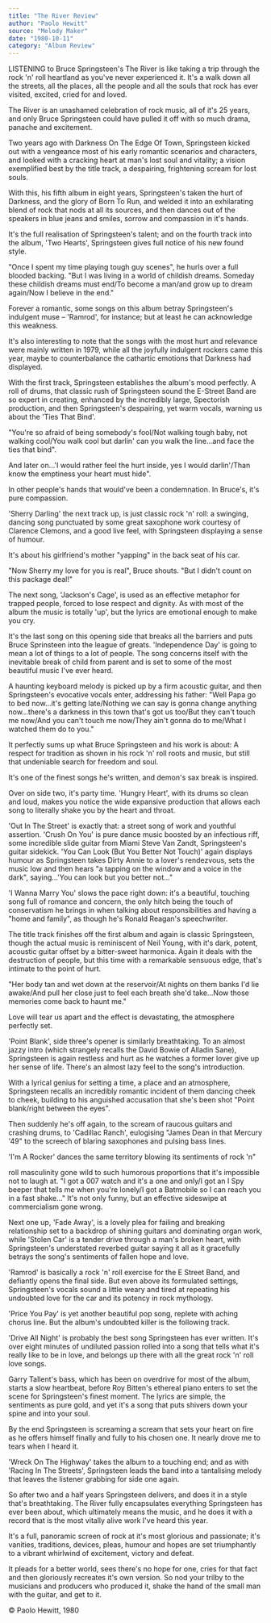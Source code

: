 ```yaml
---
title: "The River Review"
author: "Paolo Hewitt"
source: "Melody Maker"
date: "1980-10-11"
category: "Album Review"
---
```


LISTENING to Bruce Springsteen's The River is like taking a trip through the rock 'n' roll heartland as you've never experienced it. It's a walk down all the streets, all the places, all the people and all the souls that rock has ever visited, excited, cried for and loved.

The River is an unashamed celebration of rock music, all of it's 25 years, and only Bruce Springsteen could have pulled it off with so much drama, panache and excitement.

Two years ago with Darkness On The Edge Of Town, Springsteen kicked out with a vengeance most of his early romantic scenarios and characters, and looked with a cracking heart at man's lost soul and vitality; a vision exemplified best by the title track, a despairing, frightening scream for lost souls.

With this, his fifth album in eight years, Springsteen's taken the hurt of Darkness, and the glory of Born To Run, and welded it into an exhilarating blend of rock that nods at all its sources, and then dances out of the speakers in blue jeans and smiles, sorrow and compassion in it's hands.

It's the full realisation of Springsteen's talent; and on the fourth track into the album, 'Two Hearts', Springsteen gives full notice of his new found style.

"Once I spent my time playing tough guy scenes", he hurls over a full blooded backing. "But I was living in a world of childish dreams. Someday these childish dreams must end/To become a man/and grow up to dream again/Now I believe in the end."

Forever a romantic, some songs on this album betray Springsteen's indulgent muse – 'Ramrod', for instance; but at least he can acknowledge this weakness.

It's also interesting to note that the songs with the most hurt and relevance were mainly written in 1979, while all the joyfully indulgent rockers came this year, maybe to counterbalance the cathartic emotions that Darkness had displayed.

With the first track, Springsteen establishes the album's mood perfectly. A roll of drums, that classic rush of Springsteen sound the E-Street Band are so expert in creating, enhanced by the incredibly large, Spectorish production, and then Springsteen's despairing, yet warm vocals, warning us about the 'Ties That Bind'.

"You're so afraid of being somebody's fool/Not walking tough baby, not walking cool/You walk cool but darlin' can you walk the line...and face the ties that bind".

And later on...'I would rather feel the hurt inside, yes I would darlin'/Than know the emptiness your heart must hide".

In other people's hands that would've been a condemnation. In Bruce's, it's pure compassion.

'Sherry Darling' the next track up, is just classic rock 'n' roll: a swinging, dancing song punctuated by some great saxophone work courtesy of Clarence Clemons, and a good live feel, with Springsteen displaying a sense of humour.

It's about his girlfriend's mother "yapping" in the back seat of his car.

"Now Sherry my love for you is real", Bruce shouts. "But I didn't count on this package deal!"

The next song, 'Jackson's Cage', is used as an effective metaphor for trapped people, forced to lose respect and dignity. As with most of the album the music is totally 'up', but the lyrics are emotional enough to make you cry.

It's the last song on this opening side that breaks all the barriers and puts Bruce Sprinsteen into the league of greats. 'Independence Day' is going to mean a lot of things to a lot of people. The song concerns itself with the inevitable break of child from parent and is set to some of the most beautiful music I've ever heard.

A haunting keyboard melody is picked up by a firm acoustic guitar, and then Springsteen's evocative vocals enter, addressing his father: "Well Papa go to bed now...it's getting late/Nothing we can say is gonna change anything now...there's a darkness in this town that's got us too/But they can't touch me now/And you can't touch me now/They ain't gonna do to me/What I watched them do to you."

It perfectly sums up what Bruce Springsteen and his work is about: A respect for tradition as shown in his rock 'n' roll roots and music, but still that undeniable search for freedom and soul.

It's one of the finest songs he's written, and demon's sax break is inspired.

Over on side two, it's party time. 'Hungry Heart', with its drums so clean and loud, makes you notice the wide expansive production that allows each song to literally shake you by the heart and throat.

'Out In The Street' is exactly that: a street song of work and youthful assertion. 'Crush On You' is pure dance music boosted by an infectious riff, some incredible slide guitar from Miami Steve Van Zandt, Springsteen's guitar sidekick. 'You Can Look (But You Better Not Touch)' again displays humour as Springsteen takes Dirty Annie to a lover's rendezvous, sets the music low and then hears "a tapping on the window and a voice in the dark", saying...'You can look but you better not..."

'I Wanna Marry You' slows the pace right down: it's a beautiful, touching song full of romance and concern, the only hitch being the touch of conservatism he brings in when talking about responsibilities and having a "home and family", as though he's Ronald Reagan's speechwriter.

The title track finishes off the first album and again is classic Springsteen, though the actual music is reminiscent of Neil Young, with it's dark, potent, acoustic guitar offset by a bitter-sweet harmonica. Again it deals with the destruction of people, but this time with a remarkable sensuous edge, that's intimate to the point of hurt.

"Her body tan and wet down at the reservoir/At nights on them banks I'd lie awake/And pull her close just to feel each breath she'd take...Now those memories come back to haunt me."

Love will tear us apart and the effect is devastating, the atmosphere perfectly set.

'Point Blank', side three's opener is similarly breathtaking. To an almost jazzy intro (which strangely recalls the David Bowie of Alladin Sane), Springsteen is again restless and hurt as he watches a former lover give up her sense of life. There's an almost lazy feel to the song's introduction.

With a lyrical genius for setting a time, a place and an atmosphere, Springsteen recalls an incredibly romantic incident of them dancing cheek to cheek, building to his anguished accusation that she's been shot "Point blank/right between the eyes".

Then suddenly he's off again, to the scream of raucous guitars and crashing drums, to 'Cadillac Ranch', eulogising "James Dean in that Mercury '49" to the screech of blaring saxophones and pulsing bass lines.

'I'm A Rocker' dances the same territory blowing its sentiments of rock 'n"

roll masculinity gone wild to such humorous proportions that it's impossible not to laugh at. "I got a 007 watch and it's a one and only/I got an I Spy beeper that tells me when you're lonely/I got a Batmobile so I can reach you in a fast shake..." It's not only funny, but an effective sideswipe at commercialism gone wrong.

Next one up, 'Fade Away', is a lovely plea for failing and breaking relationship set to a backdrop of shining guitars and dominating organ work, while 'Stolen Car' is a tender drive through a man's broken heart, with Springsteen's understated reverbed guitar saying it all as it gracefully betrays the song's sentiments of fallen hope and love.

'Ramrod' is basically a rock 'n' roll exercise for the E Street Band, and defiantly opens the final side. But even above its formulated settings, Springsteen's vocals sound a little weary and tired at repeating his undoubted love for the car and its potency in rock mythology.

'Price You Pay' is yet another beautiful pop song, replete with aching chorus line. But the album's undoubted killer is the following track.

'Drive All Night' is probably the best song Springsteen has ever written. It's over eight minutes of undiluted passion rolled into a song that tells what it's really like to be in love, and belongs up there with all the great rock 'n' roll love songs.

Garry Tallent's bass, which has been on overdrive for most of the album, starts a slow heartbeat, before Roy Bitten's ethereal piano enters to set the scene for Springsteen's finest moment. The lyrics are simple, the sentiments as pure gold, and yet it's a song that puts shivers down your spine and into your soul.

By the end Springsteen is screaming a scream that sets your heart on fire as he offers himself finally and fully to his chosen one. It nearly drove me to tears when I heard it.

'Wreck On The Highway' takes the album to a touching end; and as with 'Racing In The Streets', Springsteen leads the band into a tantalising melody that leaves the listener grabbing for side one again.

So after two and a half years Springsteen delivers, and does it in a style that's breathtaking. The River fully encapsulates everything Springsteen has ever been about, which ultimately means the music, and he does it with a record that is the most vitally alive work I've heard this year.

It's a full, panoramic screen of rock at it's most glorious and passionate; it's vanities, traditions, devices, pleas, humour and hopes are set triumphantly to a vibrant whirlwind of excitement, victory and defeat.

It pleads for a better world, sees there's no hope for one, cries for that fact and then gloriously recreates it's own version. So nod your trilby to the musicians and producers who produced it, shake the hand of the small man with the guitar, and get to it.

© Paolo Hewitt, 1980
